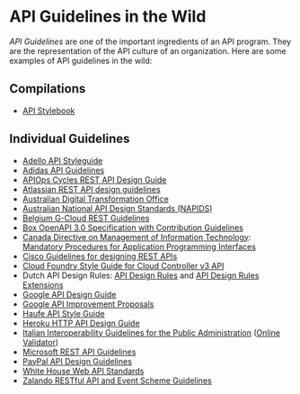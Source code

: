 # API Guidelines in the Wild

*API Guidelines* are one of the important ingredients of an API program. They are the representation of the API culture of an organization. Here are some examples of API guidelines in the wild:


## Compilations

* [API Stylebook](http://apistylebook.com/design/guidelines/)


## Individual Guidelines

* [Adello API Styleguide](https://github.com/adello/api-style-guide)
* [Adidas API Guidelines](https://github.com/adidas/api-guidelines)
* [APIOps Cycles REST API Design Guide](https://www.apiopscycles.com/rest-api-design-guide)
* [Atlassian REST API design guidelines](https://developer.atlassian.com/server/framework/atlassian-sdk/atlassian-rest-api-design-guidelines-version-1/)
* [Australian Digital Transformation Office](https://apiguide.readthedocs.io/en/latest/)
* [Australian National API Design Standards (NAPIDS)](https://api.gov.au/standards/national_api_standards/)
* [Belgium G-Cloud REST Guidelines](https://www.gcloud.belgium.be/rest/)
* [Box OpenAPI 3.0 Specification with Contribution Guidelines](https://github.com/box/box-openapi)
* [Canada Directive on Management of Information Technology](https://www.tbs-sct.gc.ca/pol/doc-eng.aspx?id=15249): [Mandatory Procedures for Application Programming Interfaces](https://www.tbs-sct.gc.ca/pol/doc-eng.aspx?id=15249&section=procedure&p=D)
* [Cisco Guidelines for designing REST APIs](https://github.com/CiscoDevNet/api-design-guide)
* [Cloud Foundry Style Guide for Cloud Controller v3 API](https://github.com/cloudfoundry/cc-api-v3-style-guide)
* Dutch API Design Rules: [API Design Rules](https://publicatie.centrumvoorstandaarden.nl/api/adr/) and [API Design Rules Extensions](https://geonovum.github.io/KP-APIs/API-strategie-extensies)
* [Google API Design Guide](https://cloud.google.com/apis/design/)
* [Google API Improvement Proposals](https://google.aip.dev/)
* [Haufe API Style Guide](https://github.com/Haufe-Lexware/api-style-guide)
* [Heroku HTTP API Design Guide](https://github.com/interagent/http-api-design)
* [Italian Interoperability Guidelines for the Public Administration](https://docs.italia.it/italia/piano-triennale-ict/lg-modellointeroperabilita-docs) ([Online Validator](https://italia.github.io/api-oas-checker/))
* [Microsoft REST API Guidelines](https://github.com/microsoft/api-guidelines/blob/vNext/Guidelines.md )
* [PayPal API Design Guidelines](https://github.com/paypal/api-standards/blob/master/api-style-guide.md)
* [White House Web API Standards](https://github.com/WhiteHouse/api-standards)
* [Zalando RESTful API and Event Scheme Guidelines](https://opensource.zalando.com/restful-api-guidelines/)
